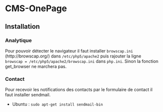 <h1>CMS-OnePage</h1>
<h2>Installation</h2>
<h3>Analytique</h3>
Pour pouvoir détecter le navigateur il faut installer <code>browscap.ini</code> (http://browscap.org/) dans <code>/etc/php5/apache2</code> puis rajouter la ligne <code>browscap = /etc/php5/apache2/browscap.ini</code> dans <code>php.ini</code>.
Sinon la fonction get_browser ne marchera pas.
<h3>Contact</h3>
Pour recevoir les notifications des contacts par le formulaire de contact il faut installer sendmail.
<ul>
<li>Ubuntu : <code>sudo apt-get install sendmail-bin</code></li>
</ul>